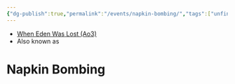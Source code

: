 ```yaml
---
{"dg-publish":true,"permalink":"/events/napkin-bombing/","tags":["unfinished","event"],"noteIcon":"saber1"}
---
```


- [When Eden Was Lost (Ao3)](https://archiveofourown.org/works/19334440)
- Also known as

# Napkin Bombing
